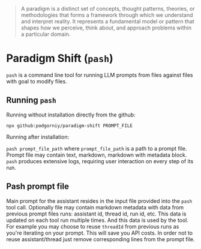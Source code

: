 > A paradigm is a distinct set of concepts, thought patterns, theories, or methodologies that forms a framework through which we understand and interpret reality. It represents a fundamental model or pattern that shapes how we perceive, think about, and approach problems within a particular domain.

# Paradigm Shift (`pash`)

`pash` is a command line tool for running LLM prompts from files against files with goal to modify files.


## Running `pash`

Running without installation directly from the github:

```
npx github:podgorniy/paradigm-shift PROMPT_FILE
```

Running after installation:

`pash prompt_file_path` where `prompt_file_path` is a path to a prompt file. Prompt file may contain text, markdown, markdown with metadata block. `pash` produces extensive logs, requiring user interaction on every step of its run.

## Pash prompt file

Main prompt for the assistant resides in the input file provided into the `pash` tool call. Optionally file may contain markdown metadata with data from previous prompt files runs: assistant id, thread id, run id, etc. This data is updated on each tool run multiple times. And this data is used by the tool. For example you may choose to reuse `threadId` from previous runs as you're iterating on your prompt. This will save you API costs. In order not to reuse assistant/thread just remove corresponding lines from the prompt file.
